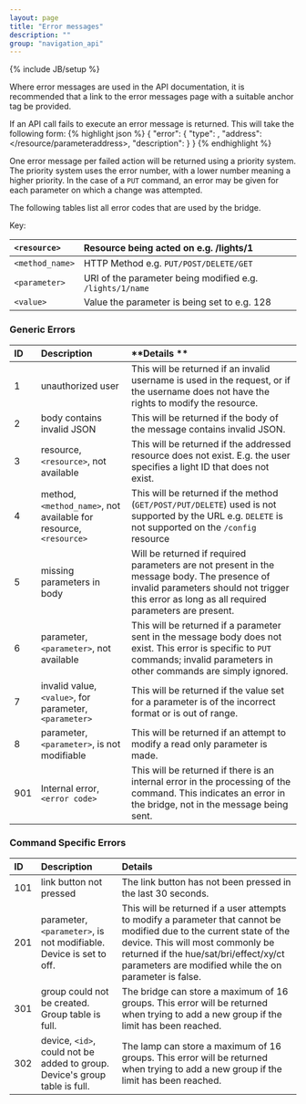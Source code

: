 ```yaml
---
layout: page
title: "Error messages"
description: ""
group: "navigation_api"
---
```

{% include JB/setup %}


Where error messages are used in the API documentation, it is recommended that a link to the error messages page with a suitable anchor tag be provided.

If an API call fails to execute an error message is returned. This will take the following form:
{% highlight json %}
	{
		"error": {
			"type": <ID> ,
			"address": </resource/parameteraddress>,
			"description": <description>
		}
	}
{% endhighlight %}

One error message per failed action will be returned using a priority system. The priority system uses the error number, with a lower number meaning a higher priority. In the case of a `PUT` command, an error may be given for each parameter on which a change was attempted.

The following tables list all error codes that are used by the bridge.

Key:

|`<resource>`		|Resource being acted on e.g. /lights/1 |
|:--------------|:--------------------------------------|
|`<method_name>`|HTTP Method e.g. `PUT/POST/DELETE/GET`		|
|`<parameter>`	|URI of the parameter being modified e.g. `/lights/1/name`	|
|`<value>`			|Value the parameter is being set to e.g. 128 |


### Generic Errors

|ID		|**Description**		|**Details **|
|:----|:------------------|:-----------|
|1		|unauthorized user	|This will be returned if an invalid username is used in the request, or if the username does not have the rights to modify the resource. |
|2		|body contains invalid JSON	| This will be returned if the body of the message contains invalid JSON. |
|3		|resource, `<resource>`, not available	| This will be returned if the addressed resource does not exist. E.g. the user specifies a light ID that does not exist. |
|4		|method, `<method_name>`, not available for resource, `<resource>`	| This will be returned if the method (`GET/POST/PUT/DELETE`) used is not supported by the URL e.g. `DELETE` is not supported on the `/config` resource |
|5		|missing parameters in body	| Will be returned if required parameters are not present in the message body. The presence of invalid parameters should not trigger this error as long as all required parameters are present. |
|6		|parameter, `<parameter>`, not available	| This will be returned if a parameter sent in the message body does not exist. This error is specific to `PUT` commands; invalid parameters in other commands are simply ignored. |
|7		|invalid value, `<value>`, for parameter, `<parameter>` |	This will be returned if the value set for a parameter is of the incorrect format or is out of range. |
|8		|parameter, `<parameter>`, is not modifiable | This will be returned if an attempt to modify a read only parameter is made. |
|901	|Internal error, `<error code>` |	This will be returned if there is an internal error in the processing of the command. This indicates an error in the bridge, not in the message being sent. 


### Command Specific Errors

|ID		|**Description**		|**Details** |
|:----|:------------------|:-----------|
|101	|link button not pressed | The link button has not been pressed in the last 30 seconds. |
|201	|parameter, `<parameter>`, is not modifiable. Device is set to off. |	This will be returned if a user attempts to modify a parameter that cannot be modified due to the current state of the device. This will most commonly be returned if the hue/sat/bri/effect/xy/ct parameters are modified while the on parameter is false. | 
|301	|group could not be created. Group table is full. |	The bridge can store a maximum of 16 groups. This error will be returned when trying to add a new group if the limit has been reached. | 
|302	|device, `<id>`, could not be added to group. Device's group table is full. | The lamp can store a maximum of 16 groups. This error will be returned when trying to add a new group if the limit has been reached. |


 
